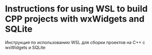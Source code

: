 # Instructions for using WSL to build CPP projects with wxWidgets and SQLite
 Инструкция по использованию WSL для сборки проектов на C++ с wxWidgets и SQLite
